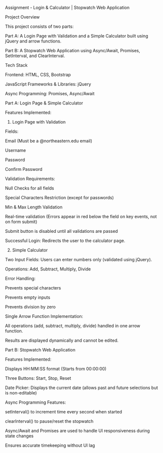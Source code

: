 Assignment - Login & Calculator | Stopwatch Web Application

Project Overview

This project consists of two parts:

Part A: A Login Page with Validation and a Simple Calculator built using jQuery and arrow functions.

Part B: A Stopwatch Web Application using Async/Await, Promises, SetInterval, and ClearInterval.

Tech Stack

Frontend: HTML, CSS, Bootstrap

JavaScript Frameworks & Libraries: jQuery

Async Programming: Promises, Async/Await

Part A: Login Page & Simple Calculator

Features Implemented:

1. Login Page with Validation

Fields:

Email (Must be a @northeastern.edu email)

Username

Password

Confirm Password

Validation Requirements:

Null Checks for all fields

Special Characters Restriction (except for passwords)

Min & Max Length Validation

Real-time validation (Errors appear in red below the field on key events, not on form submit)

Submit button is disabled until all validations are passed

Successful Login: Redirects the user to the calculator page.

2. Simple Calculator

Two Input Fields: Users can enter numbers only (validated using jQuery).

Operations: Add, Subtract, Multiply, Divide

Error Handling:

Prevents special characters

Prevents empty inputs

Prevents division by zero

Single Arrow Function Implementation:

All operations (add, subtract, multiply, divide) handled in one arrow function.

Results are displayed dynamically and cannot be edited.

Part B: Stopwatch Web Application

Features Implemented:

Displays HH:MM:SS format (Starts from 00:00:00)

Three Buttons: Start, Stop, Reset

Date Picker: Displays the current date (allows past and future selections but is non-editable)

Async Programming Features:

setInterval() to increment time every second when started

clearInterval() to pause/reset the stopwatch

Async/Await and Promises are used to handle UI responsiveness during state changes

Ensures accurate timekeeping without UI lag
